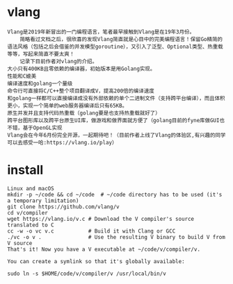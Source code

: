 # vlang
    Vlang是2019年新冒出的一门编程语言，笔者最早接触到Vlang是在19年3月份。
        简略看过文档之后，很欣喜的发现Vlang简直就是心目中的完美编程语言！保留Go精简的语法风格（包括之后会借鉴的并发模型goroutine），又引入了泛型、Optional类型、热重载等等，写起来简直不要太爽！
        记录下目前作者对vlang的介绍。
    大小只有400KB且零依赖的编译器，初始版本是用Golang实现。
    性能和C媲美
    编译速度和golang一个量级
    命令行可直接将C/C++整个项目翻译成V，提高200倍的编译速度
    和golang一样都可以直接编译成没有外部依赖的单个二进制文件（支持跨平台编译），而且体积更小，实现一个简单的web服务器编译后只有65KB。
    原生并发并且支持代码热重载（golang要是也支持热重载就好了）
    跨平台图形库以及跨平台原生UI库，做游戏和做界面就方便了（golang目前的fyne库做GUI也不错，基于OpenGL实现
    Vlang会在今年6月份完全开源，一起期待吧！（目前作者上线了Vlang的体验区,有兴趣的同学可以去感受一哈:https://vlang.io/play）

# install
    Linux and macOS
    mkdir -p ~/code && cd ~/code  # ~/code directory has to be used (it's a temporary limitation)
    git clone https://github.com/vlang/v
    cd v/compiler
    wget https://vlang.io/v.c # Download the V compiler's source translated to C
    cc -w -o vc v.c           # Build it with Clang or GCC
    ./vc -o v .               # Use the resulting V binary to build V from V source
    That's it! Now you have a V executable at ~/code/v/compiler/v.

    You can create a symlink so that it's globally available:

    sudo ln -s $HOME/code/v/compiler/v /usr/local/bin/v